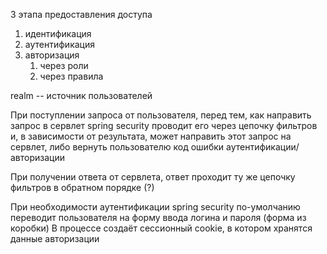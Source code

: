 3 этапа предоставления доступа
1. идентификация
2. аутентификация
3. авторизация
	1. через роли
	2. через правила


realm -- источник пользователей

При поступлении запроса от пользователя, перед тем, как направить запрос в сервлет spring security проводит его через цепочку фильтров и, в зависимости от результата, может направить этот запрос на сервлет, либо вернуть пользователю код ошибки аутентификации/авторизации

При получении ответа от сервлета, ответ проходит ту же цепочку фильтров в обратном порядке (?)

При необходимости аутентификации spring security по-умолчанию переводит пользователя на форму ввода логина и пароля (форма из коробки)
В процессе создаёт сессионный cookie, в котором хранятся данные авторизации 